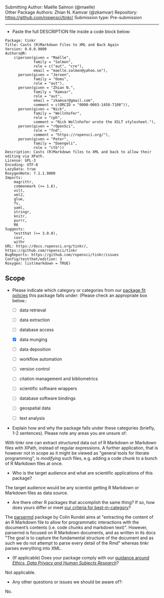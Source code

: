 Submitting Author: Maëlle Salmon (@maelle)  
Other Package Authors: Zhian N. Kamvar (@zkamvar)
Repository:  <!--repourl-->https://github.com/ropensci/tinkr/<!--end-repourl-->
Submission type: <!--submission-type-->Pre-submission<!--end-submission-type-->

---

-   Paste the full DESCRIPTION file inside a code block below:

```
Package: tinkr
Title: Casts (R)Markdown Files to XML and Back Again
Version: 0.0.0.9000
Authors@R: 
    c(person(given = "Maëlle",
             family = "Salmon",
             role = c("aut", "cre"),
             email = "maelle.salmon@yahoo.se"),
      person(given = "Jeroen",
             family = "Ooms",
             role = "aut"),
      person(given = "Zhian N.",
             family = "Kamvar",
             role = "aut",
             email = "zkamvar@gmail.com",
             comment = c(ORCID = "0000-0003-1458-7108")),
      person(given = "Nick",
             family = "Wellnhofer",
             role = "cph",
             comment = "Nick Wellnhofer wrote the XSLT stylesheet."),
      person(given = "rOpenSci",
             role = "fnd",
             comment = "https://ropensci.org/"),
      person(given = "Peter",
             family = "Daengeli",
             role = "ctb"))
Description: Casts (R)Markdown files to XML and back to allow their editing via XPath.
License: GPL-3
Encoding: UTF-8
LazyData: true
RoxygenNote: 7.1.1.9000
Imports: 
    magrittr,
    commonmark (>= 1.6),
    xslt,
    xml2,
    glue,
    fs,
    yaml,
    stringr,
    knitr,
    purrr,
    R6
Suggests: 
    testthat (>= 3.0.0),
    covr,
    withr
URL: https://docs.ropensci.org/tinkr/, https://github.com/ropensci/tinkr
BugReports: https://github.com/ropensci/tinkr/issues
Config/testthat/edition: 3
Roxygen: list(markdown = TRUE)
```


## Scope 

- Please indicate which category or categories from our [package fit policies](https://ropensci.github.io/dev_guide/policies.html#package-categories) this package falls under: (Please check an appropriate box below.:

	- [ ] data retrieval
	- [ ] data extraction
	- [ ] database access
	- [x] data munging
	- [ ] data deposition
	- [ ] workflow automation
	- [ ] version control
	- [ ] citation management and bibliometrics
	- [ ] scientific software wrappers
	- [ ] database software bindings
	- [ ] geospatial data
	- [ ] text analysis
	

- Explain how and why the package falls under these categories (briefly, 1-2 sentences).  Please note any areas you are unsure of:

With tinkr one can extract structured data out of R Markdown or Markdown files with XPath, instead of regular expressions.
A further application, that is however not in scope as it might be viewed as "general tools for literate programming", is _modifying_ such files, e.g. adding a code chunk to a bunch of R Markdown files at once.

-   Who is the target audience and what are scientific applications of this package?  

The target audience would be any scientist getting R Markdown or Markdown files as data source.

-   Are there other R packages that accomplish the same thing? If so, how does yours differ or meet [our criteria for best-in-category](https://ropensci.github.io/dev_guide/policies.html#overlap)?

The [parsermd](https://rundel.github.io/parsermd/articles/parsermd.html) package by Colin Rundel aims at "extracting the content of an R Markdown file to allow for programmatic interactions with the document’s contents (i.e. code chunks and markdown text)".
However, parsermd is focused on R Markdown documents, and as written in its docs "The goal is to capture the fundamental structure of the document and as such we do not attempt to parse every detail of the Rmd" whereas tinkr parses everything into XML.

-   (If applicable) Does your package comply with our [guidance around _Ethics, Data Privacy and Human Subjects Research_](https://devguide.ropensci.org/policies.html#ethics-data-privacy-and-human-subjects-research)?

Not applicable.

-  Any other questions or issues we should be aware of?:

No.
